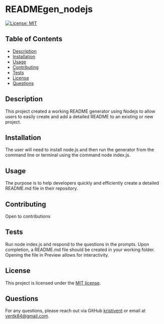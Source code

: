 # READMEgen_nodejs

  [![License: MIT](https://img.shields.io/badge/License-MIT-yellow.svg)](https://opensource.org/licenses/MIT)

  ## Table of Contents
  - [Description](#description)
  - [Installation](#installation)
  - [Usage](#usage)
  - [Contributing](#contributing)
  - [Tests](#tests)
  - [License](#license)
  - [Questions](#questions)


  ## Description
  This project created a working README generator using Nodejs to allow users to easily create and add a detailed README to an existing or new project.

  ## Installation
  The user will need to install node.js and then run the generator from the command line or terminal using the command node index.js.

  ## Usage
  The purpose is to help developers quickly and efficiently create a detailed README.md file in their repository.
  
  ## Contributing
  Open to contributions

  ## Tests
  Run node index.js and respond to the questions in the prompts.  Upon completion, a README.md file should be created in your working folder. Opening the file in Preview allows for interactivity.

  ## License 
  This project is licensed under the [MIT license](https://opensource.org/licenses/MIT).

  ## Questions
  For any questions, please reach out via GitHub [kristivent](https://github.com/kristivent) or email at ventk84@gmail.com.
  
